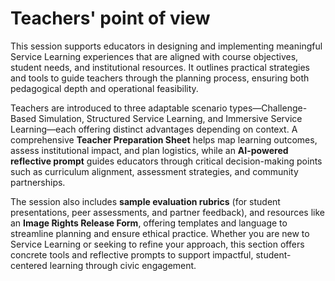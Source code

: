 # Teachers' point of view

This session supports educators in designing and implementing meaningful Service Learning experiences that are aligned with course objectives, student needs, and institutional resources. It outlines practical strategies and tools to guide teachers through the planning process, ensuring both pedagogical depth and operational feasibility.

Teachers are introduced to three adaptable scenario types—Challenge-Based Simulation, Structured Service Learning, and Immersive Service Learning—each offering distinct advantages depending on context. A comprehensive **Teacher Preparation Sheet** helps map learning outcomes, assess institutional impact, and plan logistics, while an **AI-powered reflective prompt** guides educators through critical decision-making points such as curriculum alignment, assessment strategies, and community partnerships.

The session also includes **sample evaluation rubrics** (for student presentations, peer assessments, and partner feedback), and resources like an **Image Rights Release Form**, offering templates and language to streamline planning and ensure ethical practice. Whether you are new to Service Learning or seeking to refine your approach, this section offers concrete tools and reflective prompts to support impactful, student-centered learning through civic engagement.
